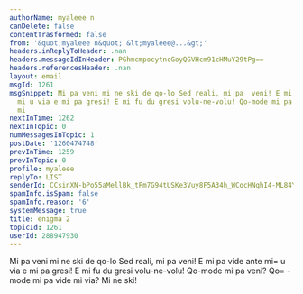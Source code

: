 ```yaml
---
authorName: myaleee n
canDelete: false
contentTrasformed: false
from: '&quot;myaleee n&quot; &lt;myaleee@...&gt;'
headers.inReplyToHeader: .nan
headers.messageIdInHeader: PGhmcmpocytncGoyQGVHcm91cHMuY29tPg==
headers.referencesHeader: .nan
layout: email
msgId: 1261
msgSnippet: Mi pa veni mi ne ski de qo-lo Sed reali, mi pa  veni! E mi pa vide ante
  mi u via e mi pa gresi! E mi fu du gresi volu-ne-volu! Qo-mode mi pa veni? Qo-mode
  mi
nextInTime: 1262
nextInTopic: 0
numMessagesInTopic: 1
postDate: '1260474748'
prevInTime: 1259
prevInTopic: 0
profile: myaleee
replyTo: LIST
senderId: CCsinXN-bPo55aMellBk_tFm7G94tUSKe3Vuy8F5A34h_WCocHNqhI4-ML84YXGe6CKUpHTI-kiO1Q3sdVQEp-Hj8pyhZA
spamInfo.isSpam: false
spamInfo.reason: '6'
systemMessage: true
title: enigma 2
topicId: 1261
userId: 288947930
---
```



Mi pa veni mi ne ski de qo-lo
Sed reali, mi pa  veni!
E mi pa vide ante mi=
 u via e mi pa gresi!
E mi fu du gresi volu-ne-volu!
Qo-mode mi pa veni? Qo=
-mode mi pa vide mi via?
Mi ne ski!




